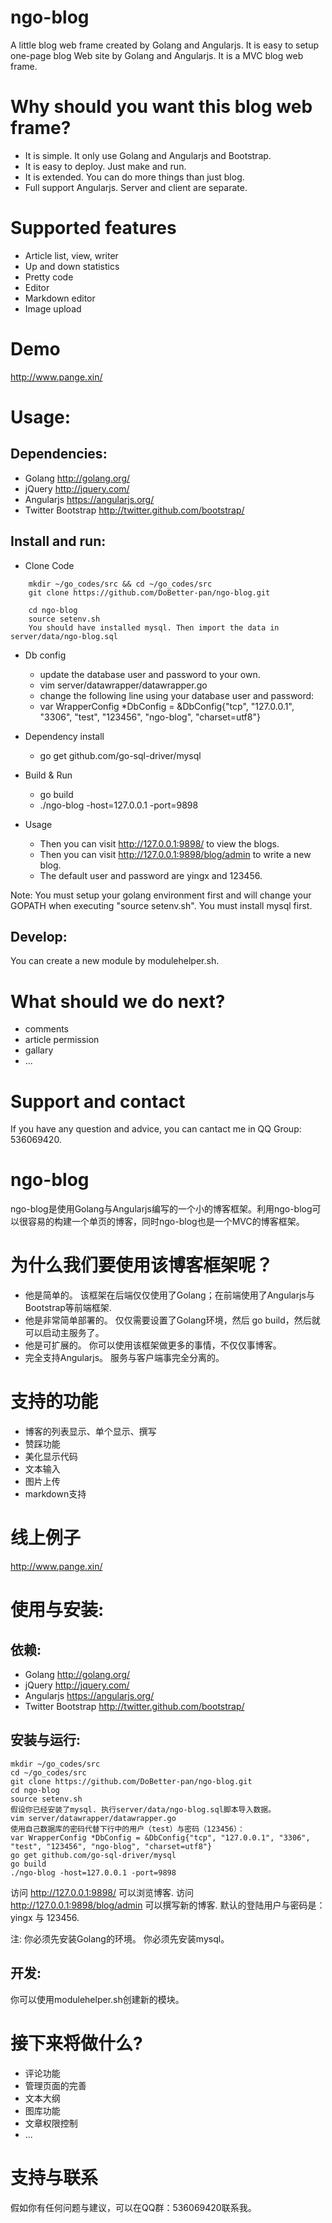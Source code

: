 # ngo-blog

A little blog web frame created by Golang and Angularjs. It is easy to setup one-page blog Web site by Golang and Angularjs. It is a MVC blog web frame.   

# Why should you want this blog web frame?

- It is simple. It only use Golang and Angularjs and Bootstrap. 
- It is easy to deploy. Just make and run. 
- It is extended. You can do more things than just blog.
- Full support Angularjs. Server and client are separate.

# Supported features
- Article list, view, writer
- Up and down statistics
- Pretty code
- Editor
- Markdown editor
- Image upload

# Demo
http://www.pange.xin/

# Usage:

## Dependencies:
- Golang http://golang.org/
- jQuery http://jquery.com/
- Angularjs https://angularjs.org/
- Twitter Bootstrap http://twitter.github.com/bootstrap/

## Install and run:

- Clone Code
```
    mkdir ~/go_codes/src && cd ~/go_codes/src
    git clone https://github.com/DoBetter-pan/ngo-blog.git

    cd ngo-blog
    source setenv.sh
    You should have installed mysql. Then import the data in server/data/ngo-blog.sql
```

- Db config

    - update the database user and password to your own.
    - vim server/datawrapper/datawrapper.go
    - change the following line using your database user and password:
    - var WrapperConfig *DbConfig = &DbConfig{"tcp", "127.0.0.1", "3306", "test", "123456", "ngo-blog", "charset=utf8"}

- Dependency install

    - go get github.com/go-sql-driver/mysql 

- Build & Run

    - go build
    - ./ngo-blog -host=127.0.0.1 -port=9898 

- Usage

    - Then you can visit http://127.0.0.1:9898/ to view the blogs.
    - Then you can visit http://127.0.0.1:9898/blog/admin to write a new blog.
    - The default user and password are yingx and 123456.

Note:
You must setup your golang environment first and will change your GOPATH when executing "source setenv.sh".
You must install mysql first.

## Develop:

You can create a new module by modulehelper.sh.
    
# What should we do next?
- comments
- article permission
- gallary
- ...

# Support and contact

If you have any question and advice, you can cantact me in QQ Group: 536069420.


# ngo-blog

ngo-blog是使用Golang与Angularjs编写的一个小的博客框架。利用ngo-blog可以很容易的构建一个单页的博客，同时ngo-blog也是一个MVC的博客框架。   

# 为什么我们要使用该博客框架呢？

- 他是简单的。 该框架在后端仅仅使用了Golang；在前端使用了Angularjs与Bootstrap等前端框架. 
- 他是非常简单部署的。 仅仅需要设置了Golang环境，然后 go build，然后就可以启动主服务了。
- 他是可扩展的。 你可以使用该框架做更多的事情，不仅仅事博客。
- 完全支持Angularjs。 服务与客户端事完全分离的。

# 支持的功能
- 博客的列表显示、单个显示、撰写
- 赞踩功能
- 美化显示代码
- 文本输入
- 图片上传
- markdown支持

# 线上例子
http://www.pange.xin/

# 使用与安装:

## 依赖:
- Golang http://golang.org/
- jQuery http://jquery.com/
- Angularjs https://angularjs.org/
- Twitter Bootstrap http://twitter.github.com/bootstrap/

## 安装与运行:

    mkdir ~/go_codes/src
    cd ~/go_codes/src
    git clone https://github.com/DoBetter-pan/ngo-blog.git
    cd ngo-blog
    source setenv.sh
    假设你已经安装了mysql. 执行server/data/ngo-blog.sql脚本导入数据。
    vim server/datawrapper/datawrapper.go
    使用自己数据库的密码代替下行中的用户（test）与密码（123456）：
    var WrapperConfig *DbConfig = &DbConfig{"tcp", "127.0.0.1", "3306", "test", "123456", "ngo-blog", "charset=utf8"} 
    go get github.com/go-sql-driver/mysql 
    go build
    ./ngo-blog -host=127.0.0.1 -port=9898 
访问 http://127.0.0.1:9898/ 可以浏览博客.
访问 http://127.0.0.1:9898/blog/admin 可以撰写新的博客.
默认的登陆用户与密码是： yingx 与 123456.

注:
你必须先安装Golang的环境。
你必须先安装mysql。

## 开发:

你可以使用modulehelper.sh创建新的模块。
    
# 接下来将做什么?
- 评论功能
- 管理页面的完善 
- 文本大纲
- 图库功能
- 文章权限控制
- ...

# 支持与联系

假如你有任何问题与建议，可以在QQ群：536069420联系我。

